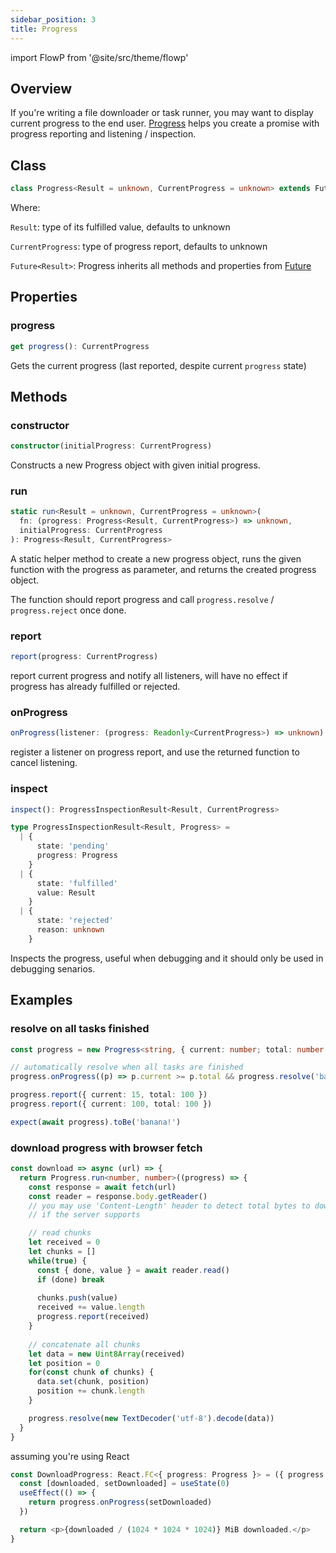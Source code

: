 ```yaml
---
sidebar_position: 3
title: Progress
---
```


import FlowP from '@site/src/theme/flowp'

## Overview

If you're writing a file downloader or task runner, you may want to display current progress to the end user. [Progress](#progress) helps you create a promise with progress reporting and listening / inspection.

## Class

```typescript
class Progress<Result = unknown, CurrentProgress = unknown> extends Future<Result>
```

Where:

`Result`: type of its fulfilled value, defaults to unknown

`CurrentProgress`: type of progress report, defaults to unknown

`Future<Result>`: Progress inherits all methods and properties from [Future](./future)

## Properties

### progress

```typescript
get progress(): CurrentProgress
```

Gets the current progress (last reported, despite current `progress` state)

## Methods

### constructor

```typescript
constructor(initialProgress: CurrentProgress)
```

Constructs a new Progress object with given initial progress.

### run

```typescript
static run<Result = unknown, CurrentProgress = unknown>(
  fn: (progress: Progress<Result, CurrentProgress>) => unknown,
  initialProgress: CurrentProgress
): Progress<Result, CurrentProgress>
```

A static helper method to create a new progress object, runs the given function with the progress as parameter, and returns the created progress object.

The function should report progress and call `progress.resolve` / `progress.reject` once done.

### report

```typescript
report(progress: CurrentProgress)
```

report current progress and notify all listeners, will have no effect if progress has already fulfilled or rejected.

### onProgress

```typescript
onProgress(listener: (progress: Readonly<CurrentProgress>) => unknown)
```

register a listener on progress report, and use the returned function to cancel listening.

### inspect

```typescript
inspect(): ProgressInspectionResult<Result, CurrentProgress>

type ProgressInspectionResult<Result, Progress> =
  | {
      state: 'pending'
      progress: Progress
    }
  | {
      state: 'fulfilled'
      value: Result
    }
  | {
      state: 'rejected'
      reason: unknown
    }
```

Inspects the progress, useful when debugging and it should only be used in debugging senarios.

## Examples

### resolve on all tasks finished

```typescript
const progress = new Progress<string, { current: number; total: number }>({ current: 0, total: 100 })

// automatically resolve when all tasks are finished
progress.onProgress((p) => p.current >= p.total && progress.resolve('banana!'))

progress.report({ current: 15, total: 100 })
progress.report({ current: 100, total: 100 })

expect(await progress).toBe('banana!')
```

### download progress with browser fetch

```typescript
const download => async (url) => {
  return Progress.run<number, number>((progress) => {
    const response = await fetch(url)
    const reader = response.body.getReader()
    // you may use 'Content-Length' header to detect total bytes to download and caculate a percentage
    // if the server supports

    // read chunks
    let received = 0
    let chunks = []
    while(true) {
      const { done, value } = await reader.read()
      if (done) break
    
      chunks.push(value)
      received += value.length
      progress.report(received)
    }
    
    // concatenate all chunks
    let data = new Uint8Array(received)
    let position = 0
    for(const chunk of chunks) {
      data.set(chunk, position)
      position += chunk.length
    }

    progress.resolve(new TextDecoder('utf-8').decode(data))
  }
}
```

assuming you're using React

```typescript
const DownloadProgress: React.FC<{ progress: Progress }> = ({ progress }) => {
  const [downloaded, setDownloaded] = useState(0)
  useEffect(() => {
    return progress.onProgress(setDownloaded)
  })

  return <p>{downloaded / (1024 * 1024 * 1024)} MiB downloaded.</p>
}
```